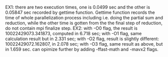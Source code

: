EX1: there are two execution times, one is 0.0499 sec and the other is 0.05847 sec recorded by gettime function.
Gettime function records the time of whole parallelization process including i.e. doing the partial sum and reduction, 
while the other time is gotten from the the final step of reduction, do not contain mpi finalize step.
EX2: with -O0 flag, the result is 10022429073.341873, computed in 6.718 sec; 
with -O1 flag, same calculation result but in 2.331 sec;
with -O2 flag, result is slightly different: 10022429072.162807, in 2.078 sec;
with -O3 flag, same result as above, but in 1.659 sec.
can opimize further by adding -ffast-math and -mavx2 flags.
